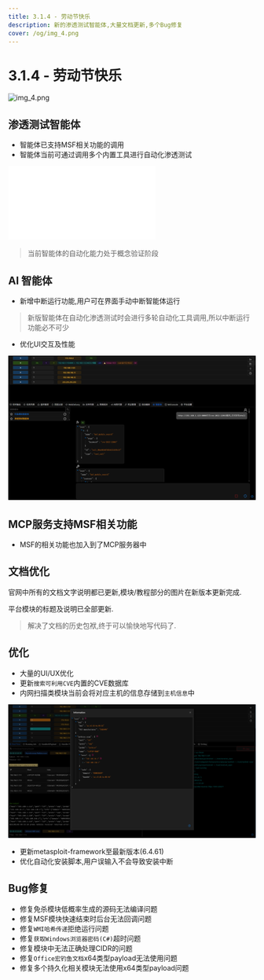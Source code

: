 ```yaml
---
title: 3.1.4 - 劳动节快乐
description: 新的渗透测试智能体,大量文档更新,多个Bug修复
cover: /og/img_4.png
---
```


# 3.1.4 - 劳动节快乐

![img_4.png](/og/img_4.png)

## 渗透测试智能体

- 智能体已支持MSF相关功能的调用
- 智能体当前可通过调用多个内置工具进行自动化渗透测试

<iframe src="//player.bilibili.com/player.html?isOutside=true&aid=114444319334312&bvid=BV1xdGRz2E2R&cid=29772089454&p=1" scrolling="no" border="0" frameborder="no" framespacing="0" allowfullscreen="true"></iframe>

> 当前智能体的自动化能力处于概念验证阶段

## AI 智能体

- 新增中断运行功能,用户可在界面手动中断智能体运行

> 新版智能体在自动化渗透测试时会进行多轮自动化工具调用,所以中断运行功能必不可少

- 优化UI交互及性能

![img.png](3_1_4_happy_international_workers_day/img.png)

## MCP服务支持MSF相关功能

- MSF的相关功能也加入到了MCP服务器中

## 文档优化

官网中所有的文档文字说明都已更新,模块/教程部分的图片在新版本更新完成.

平台模块的标题及说明已全部更新.

> 解决了文档的历史包袱,终于可以愉快地写代码了.

## 优化

- 大量的UI/UX优化
- 更新`搜索可利用CVE`内置的CVE数据库
- 内网扫描类模块当前会将对应主机的信息存储到`主机信息`中

![img_1.png](3_1_4_happy_international_workers_day/img_1.png)

- 更新metasploit-framework至最新版本(6.4.61)
- 优化自动化安装脚本,用户误输入不会导致安装中断

## Bug修复

- 修复免杀模块低概率生成的源码无法编译问题
- 修复MSF模块快速结束时后台无法回调问题
- 修复`WMI哈希传递`拒绝运行问题
- 修复`获取Windows浏览器密码(C#)`超时问题
- 修复模块中无法正确处理CIDR的问题
- 修复`Office宏钓鱼文档`x64类型payload无法使用问题
- 修复多个持久化相关模块无法使用x64类型payload问题

